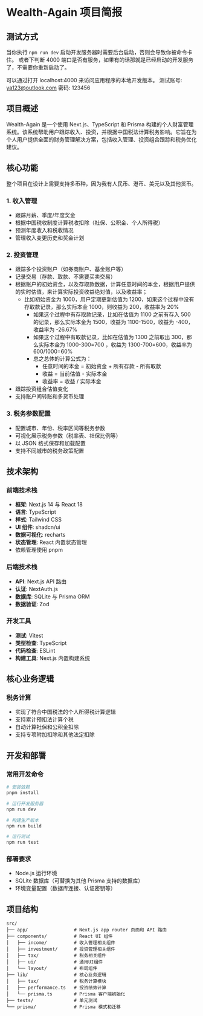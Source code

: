 # Wealth-Again 项目简报

## 测试方式

当你执行 `npm run dev` 启动开发服务器时需要后台启动，否则会导致你被命令卡住。
或者下判断 4000 端口是否有服务，如果有的话那就是已经启动的开发服务了，不需要你重新启动了。

可以通过打开 localhost:4000 来访问应用程序的本地开发版本。
测试账号: ya123@outlook.com
密码: 123456

## 项目概述

Wealth-Again 是一个使用 Next.js、TypeScript 和 Prisma 构建的个人财富管理系统。该系统帮助用户跟踪收入、投资，并根据中国税法计算税务影响。它旨在为个人用户提供全面的财务管理解决方案，包括收入管理、投资组合跟踪和税务优化建议。

## 核心功能

整个项目在设计上需要支持多币种，因为我有人民币、港币、美元以及其他货币。

### 1. 收入管理

- 跟踪月薪、季度/年度奖金
- 根据中国税收制度计算税收扣除（社保、公积金、个人所得税）
- 预测年度收入和税收情况
- 管理收入变更历史和奖金计划

### 2. 投资管理

- 跟踪多个投资账户（如券商账户、基金账户等）
- 记录交易（存款、取款、不需要买卖交易）
- 根据账户的初始资金，以及存取款数据，计算任意时间的本金，根据用户提供的实时估值，来计算实际投资收益绝对值，以及收益率；
  - 比如初始资金为 1000，用户定期更新估值为 1200，如果这个过程中没有存取款记录，那么实际本金 1000，则收益为 200，收益率为 20%
    - 如果这个过程中有存取款记录，比如在估值为 1100 之前有存入 500 的记录，那么实际本金为 1500，收益为 1100-1500，收益为 -400，收益率为 -26.67%
    - 如果这个过程中有取款记录，比如在估值为 1300 之前取出 300，那么实际本金为 1000-300=700 ，收益为 1300-700=600，收益率为 600/1000=60%
    - 总之总体的计算公式为：
      - 任意时间的本金 = 初始资金 + 所有存款 - 所有取款
      - 收益 = 当前估值 - 实际本金
      - 收益率 = 收益 / 实际本金
- 跟踪投资组合估值变化
- 支持账户间转账和多货币处理

### 3. 税务参数配置

- 配置城市、年份、税率区间等税务参数
- 可视化展示税务参数（税率表、社保比例等）
- 以 JSON 格式保存和加载配置
- 支持不同城市的税务政策配置

## 技术架构

### 前端技术栈

- **框架**: Next.js 14 与 React 18
- **语言**: TypeScript
- **样式**: Tailwind CSS
- **UI 组件**: shadcn/ui
- **数据可视化**: recharts
- **状态管理**: React 内置状态管理
- 依赖管理使用 pnpm

### 后端技术栈

- **API**: Next.js API 路由
- **认证**: NextAuth.js
- **数据库**: SQLite 与 Prisma ORM
- **数据验证**: Zod

### 开发工具

- **测试**: Vitest
- **类型检查**: TypeScript
- **代码检查**: ESLint
- **构建工具**: Next.js 内置构建系统

## 核心业务逻辑

### 税务计算

- 实现了符合中国税法的个人所得税计算逻辑
- 支持累计预扣法计算个税
- 自动计算社保和公积金扣除
- 支持专项附加扣除和其他法定扣除

## 开发和部署

### 常用开发命令

```bash
# 安装依赖
pnpm install

# 运行开发服务器
npm run dev

# 构建生产版本
npm run build

# 运行测试
npm run test

```

### 部署要求

- Node.js 运行环境
- SQLite 数据库（可替换为其他 Prisma 支持的数据库）
- 环境变量配置（数据库连接、认证密钥等）

## 项目结构

```
src/
├── app/                 # Next.js app router 页面和 API 路由
├── components/          # React UI 组件
│   ├── income/          # 收入管理相关组件
│   ├── investment/      # 投资管理相关组件
│   ├── tax/             # 税务相关组件
│   ├── ui/              # 通用UI组件
│   └── layout/          # 布局组件
├── lib/                 # 核心业务逻辑
│   ├── tax/             # 税务计算模块
│   ├── performance.ts   # 投资绩效计算
│   └── prisma.ts        # Prisma 客户端初始化
├── tests/               # 单元测试
└── prisma/              # Prisma 模式和迁移
```
